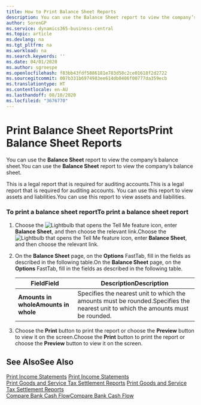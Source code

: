 ```yaml
---
title: How to Print Balance Sheet Reports
description: You can use the Balance Sheet report to view the company’s balance sheet.
author: SorenGP
ms.service: dynamics365-business-central
ms.topic: article
ms.devlang: na
ms.tgt_pltfrm: na
ms.workload: na
ms.search.keywords: ''
ms.date: 04/01/2020
ms.author: sgroespe
ms.openlocfilehash: f83bb43fdf5886181e783d58c2ce01618f2d2722
ms.sourcegitcommit: 007b331b6974983ee614db0406f00777da359ecb
ms.translationtype: HT
ms.contentlocale: en-AU
ms.lasthandoff: 08/10/2020
ms.locfileid: "3676770"
---
```

# <a name="print-balance-sheet-reports"></a><span data-ttu-id="e01f6-103">Print Balance Sheet Reports</span><span class="sxs-lookup"><span data-stu-id="e01f6-103">Print Balance Sheet Reports</span></span>
<span data-ttu-id="e01f6-104">You can use the **Balance Sheet** report to view the company’s balance sheet.</span><span class="sxs-lookup"><span data-stu-id="e01f6-104">You can use the **Balance Sheet** report to view the company’s balance sheet.</span></span>  

 <span data-ttu-id="e01f6-105">This is a legal report that is required for auditing accounts.</span><span class="sxs-lookup"><span data-stu-id="e01f6-105">This is a legal report that is required for auditing accounts.</span></span> <span data-ttu-id="e01f6-106">You can use this report to view assets and liabilities.</span><span class="sxs-lookup"><span data-stu-id="e01f6-106">You can use this report to view assets and liabilities.</span></span>  

### <a name="to-print-a-balance-sheet-report"></a><span data-ttu-id="e01f6-107">To print a balance sheet report</span><span class="sxs-lookup"><span data-stu-id="e01f6-107">To print a balance sheet report</span></span>  

1.  <span data-ttu-id="e01f6-108">Choose the ![Lightbulb that opens the Tell Me feature](../../media/ui-search/search_small.png "Tell me what you want to do") icon, enter **Balance Sheet**, and then choose the relevant link.</span><span class="sxs-lookup"><span data-stu-id="e01f6-108">Choose the ![Lightbulb that opens the Tell Me feature](../../media/ui-search/search_small.png "Tell me what you want to do") icon, enter **Balance Sheet**, and then choose the relevant link.</span></span>  

2.  <span data-ttu-id="e01f6-109">On the **Balance Sheet** page, on the **Options** FastTab, fill in the fields as described in the following table.</span><span class="sxs-lookup"><span data-stu-id="e01f6-109">On the **Balance Sheet** page, on the **Options** FastTab, fill in the fields as described in the following table.</span></span>  

    |<span data-ttu-id="e01f6-110">Field</span><span class="sxs-lookup"><span data-stu-id="e01f6-110">Field</span></span>|<span data-ttu-id="e01f6-111">Description</span><span class="sxs-lookup"><span data-stu-id="e01f6-111">Description</span></span>|  
    |---------------------------------|---------------------------------------|  
    |<span data-ttu-id="e01f6-112">**Amounts in whole**</span><span class="sxs-lookup"><span data-stu-id="e01f6-112">**Amounts in whole**</span></span>|<span data-ttu-id="e01f6-113">Specifies the nearest unit to which the amounts must be rounded.</span><span class="sxs-lookup"><span data-stu-id="e01f6-113">Specifies the nearest unit to which the amounts must be rounded.</span></span>|  

3.  <span data-ttu-id="e01f6-114">Choose the **Print** button to print the report or choose the **Preview** button to view it on the screen.</span><span class="sxs-lookup"><span data-stu-id="e01f6-114">Choose the **Print** button to print the report or choose the **Preview** button to view it on the screen.</span></span>  

## <a name="see-also"></a><span data-ttu-id="e01f6-115">See Also</span><span class="sxs-lookup"><span data-stu-id="e01f6-115">See Also</span></span>  
 <span data-ttu-id="e01f6-116">[Print Income Statements](how-to-print-income-statements.md) </span><span class="sxs-lookup"><span data-stu-id="e01f6-116">[Print Income Statements](how-to-print-income-statements.md) </span></span>  
 <span data-ttu-id="e01f6-117">[Print Goods and Service Tax Settlement Reports](how-to-print-goods-and-service-tax-settlement-reports.md) </span><span class="sxs-lookup"><span data-stu-id="e01f6-117">[Print Goods and Service Tax Settlement Reports](how-to-print-goods-and-service-tax-settlement-reports.md) </span></span>  
 [<span data-ttu-id="e01f6-118">Compare Bank Cash Flow</span><span class="sxs-lookup"><span data-stu-id="e01f6-118">Compare Bank Cash Flow</span></span>](how-to-compare-bank-cash-flow.md)
